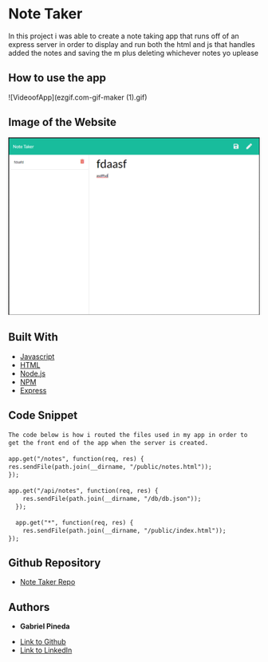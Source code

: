 # Note Taker
In this project i was able to create a note taking app that runs off of an express server in order to display and run both the html and js that handles added the notes and saving the m plus deleting whichever notes yo uplease

## How to use the app
![VideoofApp](ezgif.com-gif-maker (1).gif)
## Image of the Website
![Website](notes.PNG)

## Built With

* [Javascript](https://www.javascript.com/)
* [HTML](https://developer.mozilla.org/en-US/docs/Web/HTML)
* [Node.js](https://nodejs.org/en/)
* [NPM](https://www.npmjs.com/)
* [Express](https://expressjs.com/)

## Code Snippet
    The code below is how i routed the files used in my app in order to get the front end of the app when the server is created.
    
    app.get("/notes", function(req, res) {
    res.sendFile(path.join(__dirname, "/public/notes.html"));
    });

    app.get("/api/notes", function(req, res) {
        res.sendFile(path.join(__dirname, "/db/db.json"));
      });

      app.get("*", function(req, res) {
        res.sendFile(path.join(__dirname, "/public/index.html"));
    });


## Github Repository
- [Note Taker Repo](https://github.com/GabrielPineda808/note-taker)
## Authors

* **Gabriel Pineda** 

- [Link to Github](https://github.com/GabrielPineda808)
- [Link to LinkedIn](https://www.linkedin.com/in/gabriel-pineda-a94535195/)